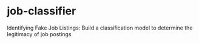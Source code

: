# job-classifier
Identifying Fake Job Listings: Build a classification model to determine the legitimacy of job postings
